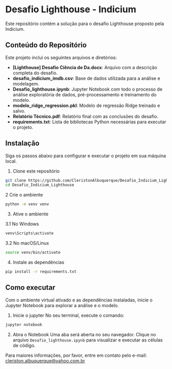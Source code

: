 # Desafio Lighthouse - Indicium
Este repositório contém a solução para o desafio Lighthouse proposto pela Indicium.

## Conteúdo do Repositório

Este projeto inclui os seguintes arquivos e diretórios:

- **[Lighthouse] Desafio Ciência de Da.docx**: Arquivo com a descrição completa do desafio.
- **desafio_indicium_imdb.csv**: Base de dados utilizada para a análise e modelagem.
- **Desafio_lighthouse.ipynb**: Jupyter Notebook com todo o processo de análise exploratória de dados, pré-processamento e treinamento do modelo.
- **modelo_ridge_regression.pkl**: Modelo de regressão Ridge treinado e salvo.
- **Relatório Técnico.pdf**: Relatório final com as conclusões do desafio.
- **requirements.txt**: Lista de bibliotecas Python necessárias para executar o projeto.


## Instalação 
Siga os passos abaixo para configurar e executar o projeto em sua máquina local.

1. Clone este repositório

```bash
git clone https://github.com/CleristonAlbuquerque/Desafio_Indicium_Lighthouse.git
cd Desafio_Indicium_Lighthouse
````

2 Crie o ambiente

```bash
python -m venv venv
```

3. Ative o ambiente

  3.1 No Windows
  
  ````bash
  venv\Scripts\activate
  ````

  3.2 No macOS/Linux
  
  ````bash
  source venv/bin/activate
  ````

4. Instale as dependências

```bash
pip install -r requirements.txt
````

## Como executar
Com o ambiente virtual ativado e as dependências instaladas, inicie o Jupyter Notebook para explorar a análise e o modelo.

1. Inicie o jupyter
No seu terminal, execute o comando:
````bash
jupyter notebook
````

2. Abra o Notebook
Uma aba será aberta no seu navegador. Clique no arquivo ````Desafio_lighthouse.ipynb```` para visualizar e executar as células de código.


Para maiores informações, por favor, entre em contato pelo e-mail: cleriston.albuquerque@yahoo.com.br
